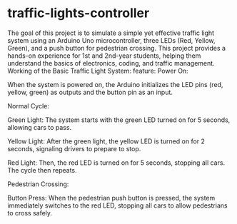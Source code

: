 # traffic-lights-controller
The goal of this project is to simulate a simple yet effective traffic light system using an Arduino Uno microcontroller, three LEDs (Red, Yellow, Green), and a push button for pedestrian crossing. This project provides a hands-on experience for 1st and 2nd-year students, helping them understand the basics of electronics, coding, and traffic management.
Working of the Basic Traffic Light System:
feature:
Power On:

When the system is powered on, the Arduino initializes the LED pins (red, yellow, green) as outputs and the button pin as an input.

Normal Cycle:

Green Light: The system starts with the green LED turned on for 5 seconds, allowing cars to pass.

Yellow Light: After the green light, the yellow LED is turned on for 2 seconds, signaling drivers to prepare to stop.

Red Light: Then, the red LED is turned on for 5 seconds, stopping all cars. The cycle then repeats.

Pedestrian Crossing:

Button Press: When the pedestrian push button is pressed, the system immediately switches to the red LED, stopping all cars to allow pedestrians to cross safely.


